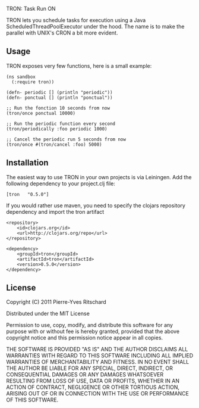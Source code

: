 TRON: Task Run ON

TRON lets you schedule tasks for execution using a Java
ScheduledThreadPoolExecutor under the hood. The name is
to make the parallel with UNIX's CRON a bit more evident.

## Usage

TRON exposes very few functions, here is a small example:

    (ns sandbox
      (:require tron))

    (defn- periodic [] (println "periodic"))
    (defn- ponctual [] (println "ponctual"))

    ;; Run the fonction 10 seconds from now
    (tron/once ponctual 10000) 

    ;; Run the periodic function every second
    (tron/periodically :foo periodic 1000)

    ;; Cancel the periodic run 5 seconds from now
    (tron/once #(tron/cancel :foo) 5000)

## Installation

The easiest way to use TRON in your own projects is via Leiningen.
Add the following dependency to your project.clj file:

    [tron   "0.5.0"]

If you would rather use maven, you need to specify the clojars
repository dependency and import the tron artifact

    <repository>
        <id>clojars.org</id>
        <url>http://clojars.org/repo</url>
    </repository>
     
    <dependency>
        <groupId>tron</groupId>
        <artifactId>tron</artifactId>
        <version>0.5.0</version>
    </dependency>

## License

Copyright (C) 2011 Pierre-Yves Ritschard

Distributed under the MIT License

Permission to use, copy, modify, and distribute this software for any
purpose with or without fee is hereby granted, provided that the above
copyright notice and this permission notice appear in all copies.

THE SOFTWARE IS PROVIDED "AS IS" AND THE AUTHOR DISCLAIMS ALL WARRANTIES
WITH REGARD TO THIS SOFTWARE INCLUDING ALL IMPLIED WARRANTIES OF
MERCHANTABILITY AND FITNESS. IN NO EVENT SHALL THE AUTHOR BE LIABLE FOR
ANY SPECIAL, DIRECT, INDIRECT, OR CONSEQUENTIAL DAMAGES OR ANY DAMAGES
WHATSOEVER RESULTING FROM LOSS OF USE, DATA OR PROFITS, WHETHER IN AN
ACTION OF CONTRACT, NEGLIGENCE OR OTHER TORTIOUS ACTION, ARISING OUT OF
OR IN CONNECTION WITH THE USE OR PERFORMANCE OF THIS SOFTWARE.
